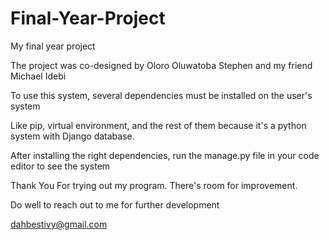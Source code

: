 # Final-Year-Project
My final year project

The project was co-designed by Oloro Oluwatoba Stephen and my friend Michael Idebi

To use this system, several dependencies must be installed on the user's system

Like pip, virtual environment, and the rest of them because it's a python system with
Django database.


After installing the right dependencies, run the manage.py file in your code editor 
to see the system

Thank You For trying out my program. There's room for improvement.

Do well to reach out to me for further development 

dahbestivy@gmail.com


